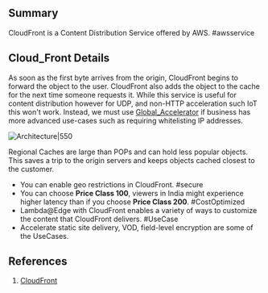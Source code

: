 ## Summary
CloudFront is a Content Distribution Service offered by AWS. #awsservice 
## Cloud_Front Details
As soon as the first byte arrives from the origin, CloudFront begins to forward the object to the user. CloudFront also adds the object to the cache for the next time someone requests it. While this service is useful for content distribution however for UDP, and non-HTTP acceleration such IoT this won't work. Instead, we must use [Global_Accelerator](Global_Accelerator.md) if business has more advanced use-cases such as requiring whitelisting IP addresses.

![Architecture|550](https://docs.aws.amazon.com/images/AmazonCloudFront/latest/DeveloperGuide/images/how-you-configure-cf.png)

Regional Caches are large than POPs and can hold less popular objects. This saves a trip to the origin servers and keeps objects cached closest to the customer.

- You can enable geo restrictions in CloudFront. #secure 
- You can choose **Price Class 100**, viewers in India might experience higher latency than if you choose **Price Class 200**. #CostOptimized 
- Lambda@Edge with CloudFront enables a variety of ways to customize the content that CloudFront delivers. #UseCase 
- Accelerate static site delivery, VOD, field-level encryption are some of the UseCases.

## References

1. [CloudFront](https://docs.aws.amazon.com/AmazonCloudFront/latest/DeveloperGuide/Introduction.html)